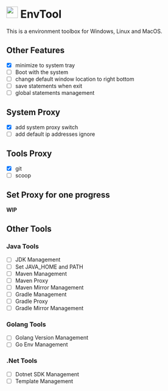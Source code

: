 # <img src="EnvTool/Assets/logo.ico" width=30 height=30> EnvTool

This is a environment toolbox for Windows, Linux and MacOS.

## Other Features

- [x] minimize to system tray
- [ ] Boot with the system
- [ ] change default window location to right bottom
- [ ] save statements when exit
- [ ] global statements management

## System Proxy

- [x] add system proxy switch
- [ ] add default ip addresses ignore

## Tools Proxy

- [x] git
- [ ] scoop

## Set Proxy for one progress

**WIP**

## Other Tools

### Java Tools

- [ ] JDK Management
- [ ] Set JAVA_HOME and PATH
- [ ] Maven Management
- [ ] Maven Proxy
- [ ] Maven Mirror Management
- [ ] Gradle Management
- [ ] Gradle Proxy
- [ ] Gradle Mirror Management

### Golang Tools

- [ ] Golang Version Management
- [ ] Go Env Management

### .Net Tools

- [ ] Dotnet SDK Management
- [ ] Template Management